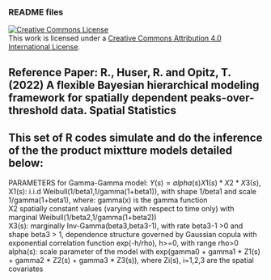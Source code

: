 ### README files

<a rel="license" href="http://creativecommons.org/licenses/by/4.0/"><img alt="Creative Commons License" style="border-width:0" src="https://i.creativecommons.org/l/by/4.0/88x31.png" /></a><br />This work is licensed under a <a rel="license" href="http://creativecommons.org/licenses/by/4.0/">Creative Commons Attribution 4.0 International License</a>.

## Reference Paper: R., Huser, R. and Opitz, T. (2022) A flexible Bayesian hierarchical modeling framework for spatially dependent peaks-over-threshold data. Spatial Statistics 

## This set of R codes simulate and do the inference of the the product mixtture models detailed below: 
PARAMETERS for Gamma-Gamma model: $Y(s)= alpha(s) X1(s) * X2 * X3(s)$, 
 X1(s): i.i.d Weibull(1/beta1,1/gamma(1+beta1)), with shape 1/beta1 and scale 1/gamma(1+beta1), where: gamma(x) is the gamma function  
X2 spatially constant values (varying with respect to time only) with marginal Weibull(1/beta2,1/gamma(1+beta2))  
 X3(s): marginally Inv-Gamma(beta3,beta3-1), with rate beta3-1 >0 and shape beta3 > 1, dependence structure governed by Gaussian copula with exponential correlation function exp(-h/rho), h>=0, with range rho>0  
 alpha(s): scale parameter of the model with exp(gamma0 + gamma1 * Z1(s) + gamma2 * Z2(s) + gamma3 * Z3(s)), where Zi(s), i=1,2,3 are the spatial covariates 



